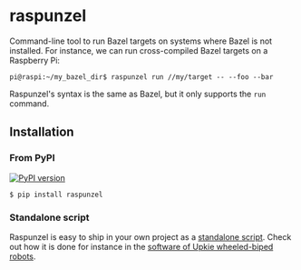 # raspunzel

Command-line tool to run Bazel targets on systems where Bazel is not installed. For instance, we can run cross-compiled Bazel targets on a Raspberry Pi:

```console
pi@raspi:~/my_bazel_dir$ raspunzel run //my/target -- --foo --bar
```

Raspunzel's syntax is the same as Bazel, but it only supports the ``run`` command.

## Installation

### From PyPI

[![PyPI version](https://img.shields.io/pypi/v/raspunzel)](https://pypi.org/project/raspunzel/)

```console
$ pip install raspunzel
```

### Standalone script

Raspunzel is easy to ship in your own project as a [standalone script](https://github.com/tasts-robots/raspunzel/tree/main/standalone). Check out how it is done for instance in the [software of Upkie wheeled-biped robots](https://github.com/upkie/upkie).
